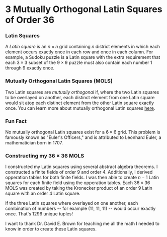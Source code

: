 # 3 Mutually Orthogonal Latin Squares of Order 36

### Latin Squares

A _Latin square_ is an $n \times n$ grid containing $n$ district elements in which each element occurs exactly once in each row and once in each column. For example, a Sudoku puzzle is a Latin square with the extra requirement that each $3 \times 3$ subset of the $9 \times 9$ puzzle must also contain each number 1 through 9 exactly once.

### Mutually Orthogonal Latin Squares (MOLS)

Two Latin squares are _mutually orthogonal_ if, where the two Latin squares to be overlayed on another, each distinct element from one Latin square would sit atop each distinct element from the other Latin square exactly once. You can learn more about mutually orthogonal Latin squares [here](https://math.libretexts.org/Bookshelves/Combinatorics_and_Discrete_Mathematics/Combinatorics_(Morris)/04%3A_Design_Theory/16%3A_Latin_Squares/16.02%3A_Mutually_Orthogonal_Latin_Squares_(MOLS)).

### Fun Fact

No mutually orthogonal Latin squares exist for a $6 \times 6$ grid. This problem is famously known as "Euler's Officers," and is attributed to Leonhard Euler, a mathematician born in 1707.

### Constructing my $36 \times 36$ MOLS 

I constructed my Latin squares using several abstract algebra theorems. I constructed a finite fields of order 9 and order 4. Additionally, I derived opperation tables for both finite fields. I was then able to create $n-1$ Latin squares for each finite field using the opperation tables. Each $36 \times 36$ MOLS was created by taking the Kronecker product of an order 9 Latin square with an order 4 Latin square. 

If the three Latin squares where overlayed on one another, each combination of numbers -- for example (11, 11, 11) -- would occur exactly once. That's 1296 unique tuples!

 I want to thank Dr. David E. Brown for teaching me all the math I needed to know in order to create these Latin squares.
